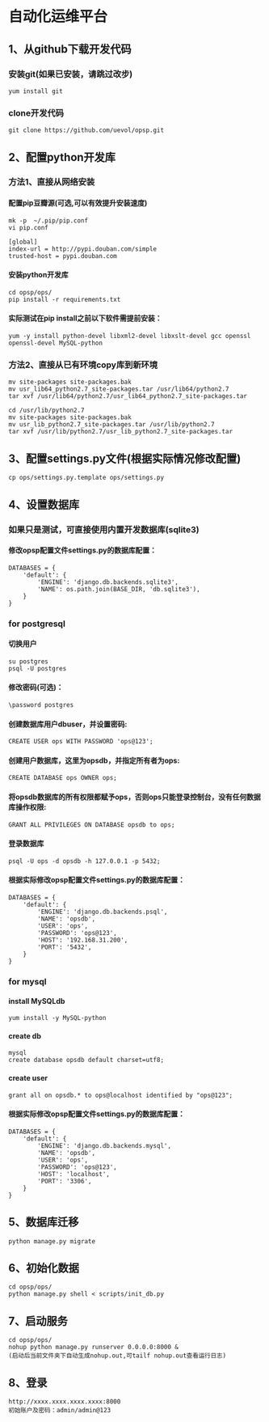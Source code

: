 # 自动化运维平台

## 1、从github下载开发代码

### 安装git(如果已安装，请跳过改步)
```
yum install git
```

### clone开发代码
```
git clone https://github.com/uevol/opsp.git
```

## 2、配置python开发库

### 方法1、直接从网络安装
#### 配置pip豆瓣源(可选,可以有效提升安装速度)
```
mk -p  ~/.pip/pip.conf
vi pip.conf

[global]
index-url = http://pypi.douban.com/simple
trusted-host = pypi.douban.com
```

#### 安装python开发库
```
cd opsp/ops/
pip install -r requirements.txt
```
#### 实际测试在pip install之前以下软件需提前安装：
``` 
yum -y install python-devel libxml2-devel libxslt-devel gcc openssl openssl-devel MySQL-python
```

### 方法2、直接从已有环境copy库到新环境
```cd /usr/lib64/python2.7  
mv site-packages site-packages.bak  
mv usr_lib64_python2.7_site-packages.tar /usr/lib64/python2.7  
tar xvf /usr/lib64/python2.7/usr_lib64_python2.7_site-packages.tar  

cd /usr/lib/python2.7  
mv site-packages site-packages.bak  
mv usr_lib_python2.7_site-packages.tar /usr/lib/python2.7  
tar xvf /usr/lib/python2.7/usr_lib_python2.7_site-packages.tar
```

## 3、配置settings.py文件(根据实际情况修改配置)
```
cp ops/settings.py.template ops/settings.py
```

## 4、设置数据库

### 如果只是测试，可直接使用内置开发数据库(sqlite3)

#### 修改opsp配置文件settings.py的数据库配置：
```
DATABASES = {  
    'default': { 
        'ENGINE': 'django.db.backends.sqlite3',
        'NAME': os.path.join(BASE_DIR, 'db.sqlite3'), 
    }  
} 
```

### for postgresql

#### 切换用户
```
su postgres
psql -U postgres 
```

#### 修改密码(可选)：
```
\password postgres  
```

#### 创建数据库用户dbuser，并设置密码:
```
CREATE USER ops WITH PASSWORD 'ops@123';  
```

#### 创建用户数据库，这里为opsdb，并指定所有者为ops:
```
CREATE DATABASE ops OWNER ops;  
```

#### 将opsdb数据库的所有权限都赋予ops，否则ops只能登录控制台，没有任何数据库操作权限:
```
GRANT ALL PRIVILEGES ON DATABASE opsdb to ops;  
```

#### 登录数据库
```
psql -U ops -d opsdb -h 127.0.0.1 -p 5432;  
```

#### 根据实际修改opsp配置文件settings.py的数据库配置：

```
DATABASES = {  
    'default': { 
        'ENGINE': 'django.db.backends.psql',  
        'NAME': 'opsdb',  
        'USER': 'ops',  
        'PASSWORD': 'ops@123',  
        'HOST': '192.168.31.200',  
        'PORT': '5432',  
    }  
} 
```

### for mysql

#### install MySQLdb
```
yum install -y MySQL-python
```

#### create db
```
mysql
create database opsdb default charset=utf8;
```

#### create user
```
grant all on opsdb.* to ops@localhost identified by "ops@123";
```

#### 根据实际修改opsp配置文件settings.py的数据库配置：

```
DATABASES = {  
    'default': { 
        'ENGINE': 'django.db.backends.mysql',  
        'NAME': 'opsdb',  
        'USER': 'ops',  
        'PASSWORD': 'ops@123',  
        'HOST': 'localhost',  
        'PORT': '3306',  
    }  
} 
```

## 5、数据库迁移
```cd ops
python manage.py migrate
```

## 6、初始化数据
```
cd opsp/ops/
python manage.py shell < scripts/init_db.py
```

## 7、启动服务
```
cd opsp/ops/
nohup python manage.py runserver 0.0.0.0:8000 & 
(启动后当前文件夹下自动生成nohup.out,可tailf nohup.out查看运行日志)
``` 

## 8、登录
```
http://xxxx.xxxx.xxxx.xxxx:8000  
初始账户及密码：admin/admin@123
```
